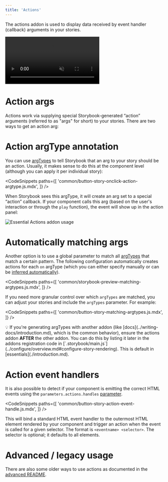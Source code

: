 ```yaml
---
title: 'Actions'
---
```


The actions addon is used to display data received by event handler (callback) arguments in your stories.

<video autoPlay muted playsInline loop>
  <source
    src="addon-actions-optimized.mp4"
    type="video/mp4"
  />
</video>

# Action args

Actions work via supplying special Storybook-generated “action” arguments (referred to as "args" for short) to your stories. There are two ways to get an action arg:

# Action argType annotation

You can use [argTypes](../api/argtypes.md) to tell Storybook that an arg to your story should be an action. Usually, it makes sense to do this at the component level (although you can apply it per individual story):

<!-- prettier-ignore-start -->
<CodeSnippets
  paths={[
    'common/button-story-onclick-action-argtype.js.mdx',
  ]}
/>
<!-- prettier-ignore-end -->

When Storybook sees this argType, it will create an arg set to a special “action” callback. If your component calls this arg (based on the user's interaction or through the `play` function), the event will show up in the action panel:

![Essential Actions addon usage](./addon-actions-screenshot.png)

# Automatically matching args

Another option is to use a global parameter to match all [argTypes](../api/argtypes.md) that match a certain pattern. The following configuration automatically creates actions for each `on` argType (which you can either specify manually or can be [inferred automatically](../api/argtypes.md#automatic-argtype-inference)).

<!-- prettier-ignore-start -->
<CodeSnippets
  paths={[
    'common/storybook-preview-matching-argtypes.js.mdx',
  ]}
/>
<!-- prettier-ignore-end -->

If you need more granular control over which `argTypes` are matched, you can adjust your stories and include the `argTypes` parameter. For example:

<!-- prettier-ignore-start -->
<CodeSnippets
  paths={[
    'common/button-story-matching-argtypes.js.mdx',
  ]}
/>
<!-- prettier-ignore-end -->

<div class="aside">
💡 If you're generating argTypes with another addon (like [docs](../writing-docs/introduction.md), which is the common behavior), ensure the actions addon <strong>AFTER</strong> the other addon. You can do this by listing it later in the addons registration code in [`.storybook/main.js`](../configure/overview.md#configure-story-rendering). This is default in [essentials](./introduction.md).
</div>

# Action event handlers
It is also possible to detect if your component is emitting the correct HTML events using the `parameters.actions.handles` [parameter](../writing-stories/parameters.md).

<!-- prettier-ignore-start -->
<CodeSnippets
  paths={[
    'common/button-story-action-event-handle.js.mdx',
  ]}
/>
<!-- prettier-ignore-end -->

This will bind a standard HTML event handler to the outermost HTML element rendered by your component and trigger an action when the event is called for a given selector. The format is `<eventname> <selector>`. The selector is optional; it defaults to all elements.

# Advanced / legacy usage

There are also some older ways to use actions as documented in the [advanced README](../../addons/actions/ADVANCED.md).